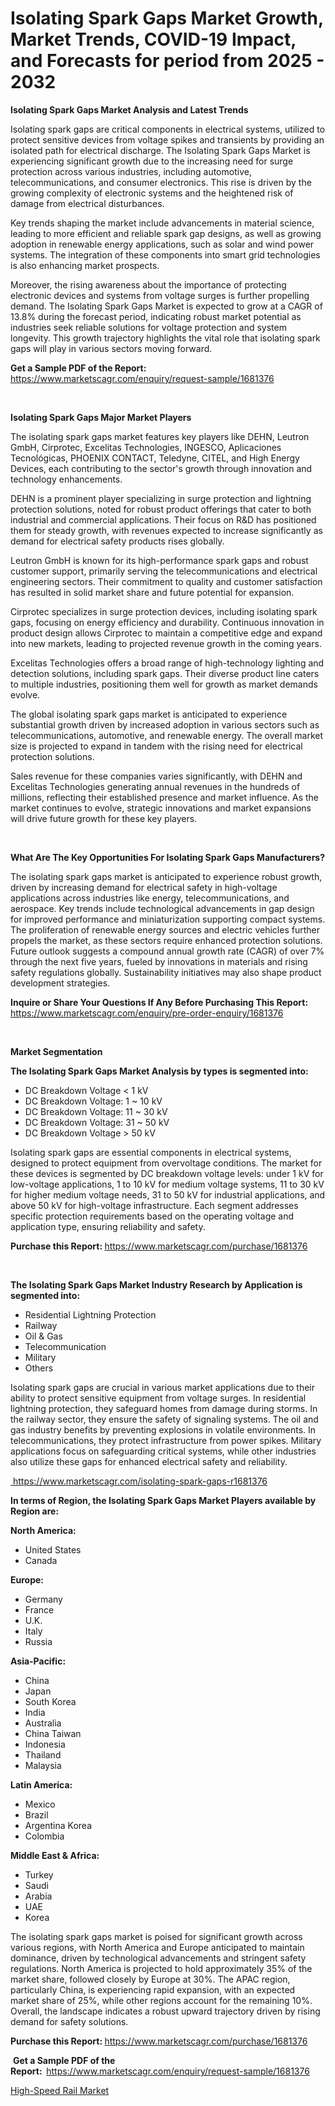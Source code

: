 <p><h1>Isolating Spark Gaps Market Growth, Market Trends, COVID-19 Impact, and Forecasts for period from 2025 - 2032</h1></p><p><strong>Isolating Spark Gaps Market Analysis and Latest Trends</strong></p>
<p><p>Isolating spark gaps are critical components in electrical systems, utilized to protect sensitive devices from voltage spikes and transients by providing an isolated path for electrical discharge. The Isolating Spark Gaps Market is experiencing significant growth due to the increasing need for surge protection across various industries, including automotive, telecommunications, and consumer electronics. This rise is driven by the growing complexity of electronic systems and the heightened risk of damage from electrical disturbances.</p><p>Key trends shaping the market include advancements in material science, leading to more efficient and reliable spark gap designs, as well as growing adoption in renewable energy applications, such as solar and wind power systems. The integration of these components into smart grid technologies is also enhancing market prospects.</p><p>Moreover, the rising awareness about the importance of protecting electronic devices and systems from voltage surges is further propelling demand. The Isolating Spark Gaps Market is expected to grow at a CAGR of 13.8% during the forecast period, indicating robust market potential as industries seek reliable solutions for voltage protection and system longevity. This growth trajectory highlights the vital role that isolating spark gaps will play in various sectors moving forward.</p></p>
<p><strong>Get a Sample PDF of the Report:&nbsp;</strong> <a href="https://www.marketscagr.com/enquiry/request-sample/1681376?utm_campaign=2465&utm_medium=2&utm_source=Github&utm_content=ia&utm_term=24032025&utm_id=isolating-spark-gaps">https://www.marketscagr.com/enquiry/request-sample/1681376</a></p>
<p>&nbsp;</p>
<p><strong>Isolating Spark Gaps Major Market Players</strong></p>
<p><p>The isolating spark gaps market features key players like DEHN, Leutron GmbH, Cirprotec, Excelitas Technologies, INGESCO, Aplicaciones Tecnológicas, PHOENIX CONTACT, Teledyne, CITEL, and High Energy Devices, each contributing to the sector's growth through innovation and technology enhancements.</p><p>DEHN is a prominent player specializing in surge protection and lightning protection solutions, noted for robust product offerings that cater to both industrial and commercial applications. Their focus on R&D has positioned them for steady growth, with revenues expected to increase significantly as demand for electrical safety products rises globally.</p><p>Leutron GmbH is known for its high-performance spark gaps and robust customer support, primarily serving the telecommunications and electrical engineering sectors. Their commitment to quality and customer satisfaction has resulted in solid market share and future potential for expansion.</p><p>Cirprotec specializes in surge protection devices, including isolating spark gaps, focusing on energy efficiency and durability. Continuous innovation in product design allows Cirprotec to maintain a competitive edge and expand into new markets, leading to projected revenue growth in the coming years.</p><p>Excelitas Technologies offers a broad range of high-technology lighting and detection solutions, including spark gaps. Their diverse product line caters to multiple industries, positioning them well for growth as market demands evolve.</p><p>The global isolating spark gaps market is anticipated to experience substantial growth driven by increased adoption in various sectors such as telecommunications, automotive, and renewable energy. The overall market size is projected to expand in tandem with the rising need for electrical protection solutions.</p><p>Sales revenue for these companies varies significantly, with DEHN and Excelitas Technologies generating annual revenues in the hundreds of millions, reflecting their established presence and market influence. As the market continues to evolve, strategic innovations and market expansions will drive future growth for these key players.</p></p>
<p>&nbsp;</p>
<p><strong>What Are The Key Opportunities For Isolating Spark Gaps Manufacturers?</strong></p>
<p><p>The isolating spark gaps market is anticipated to experience robust growth, driven by increasing demand for electrical safety in high-voltage applications across industries like energy, telecommunications, and aerospace. Key trends include technological advancements in gap design for improved performance and miniaturization supporting compact systems. The proliferation of renewable energy sources and electric vehicles further propels the market, as these sectors require enhanced protection solutions. Future outlook suggests a compound annual growth rate (CAGR) of over 7% through the next five years, fueled by innovations in materials and rising safety regulations globally. Sustainability initiatives may also shape product development strategies.</p></p>
<p><strong>Inquire or Share Your Questions If Any Before Purchasing This Report:</strong> <a href="https://www.marketscagr.com/enquiry/pre-order-enquiry/1681376?utm_campaign=2465&utm_medium=2&utm_source=Github&utm_content=ia&utm_term=24032025&utm_id=isolating-spark-gaps">https://www.marketscagr.com/enquiry/pre-order-enquiry/1681376</a></p>
<p>&nbsp;</p>
<p><strong>Market Segmentation</strong></p>
<p><strong>The Isolating Spark Gaps Market Analysis by types is segmented into:</strong></p>
<p><ul><li>DC Breakdown Voltage < 1 kV</li><li>DC Breakdown Voltage: 1 ~ 10 kV</li><li>DC Breakdown Voltage: 11 ~ 30 kV</li><li>DC Breakdown Voltage: 31 ~ 50 kV</li><li>DC Breakdown Voltage > 50 kV</li></ul></p>
<p><p>Isolating spark gaps are essential components in electrical systems, designed to protect equipment from overvoltage conditions. The market for these devices is segmented by DC breakdown voltage levels: under 1 kV for low-voltage applications, 1 to 10 kV for medium voltage systems, 11 to 30 kV for higher medium voltage needs, 31 to 50 kV for industrial applications, and above 50 kV for high-voltage infrastructure. Each segment addresses specific protection requirements based on the operating voltage and application type, ensuring reliability and safety.</p></p>
<p><strong>Purchase this Report:&nbsp;</strong><a href="https://www.marketscagr.com/purchase/1681376?utm_campaign=2465&utm_medium=2&utm_source=Github&utm_content=ia&utm_term=24032025&utm_id=isolating-spark-gaps">https://www.marketscagr.com/purchase/1681376</a></p>
<p>&nbsp;</p>
<p><strong>The Isolating Spark Gaps Market Industry Research by Application is segmented into:</strong></p>
<p><ul><li>Residential Lightning Protection</li><li>Railway</li><li>Oil & Gas</li><li>Telecommunication</li><li>Military</li><li>Others</li></ul></p>
<p><p>Isolating spark gaps are crucial in various market applications due to their ability to protect sensitive equipment from voltage surges. In residential lightning protection, they safeguard homes from damage during storms. In the railway sector, they ensure the safety of signaling systems. The oil and gas industry benefits by preventing explosions in volatile environments. In telecommunications, they protect infrastructure from power spikes. Military applications focus on safeguarding critical systems, while other industries also utilize these gaps for enhanced electrical safety and reliability.</p></p>
<p><a href="https://www.marketscagr.com/isolating-spark-gaps-r1681376?utm_campaign=2465&utm_medium=2&utm_source=Github&utm_content=ia&utm_term=24032025&utm_id=isolating-spark-gaps">&nbsp;https://www.marketscagr.com/isolating-spark-gaps-r1681376</a></p>
<p><strong>In terms of Region, the Isolating Spark Gaps Market Players available by Region are:</strong></p>
<p>
    <p> <strong> North America: </strong>
        <ul>
            <li>United States</li>
            <li>Canada</li>
        </ul>
        </p> 
    <p> <strong> Europe: </strong>
        <ul>
            <li>Germany</li>
            <li>France</li>
            <li>U.K.</li>
            <li>Italy</li>
            <li>Russia</li>
        </ul>
        </p> 
    <p> <strong> Asia-Pacific: </strong>
        <ul>
            <li>China</li>
            <li>Japan</li>
            <li>South Korea</li>
            <li>India</li>
            <li>Australia</li>
            <li>China Taiwan</li>
            <li>Indonesia</li>
            <li>Thailand</li>
            <li>Malaysia</li>
        </ul>
        </p> 
    <p> <strong> Latin America: </strong>
        <ul>
            <li>Mexico</li>
            <li>Brazil</li>
            <li>Argentina Korea</li>
            <li>Colombia</li>
        </ul>
        </p> 
    <p> <strong> Middle East & Africa: </strong>
        <ul>
            <li>Turkey</li>
            <li>Saudi</li>
            <li>Arabia</li>
            <li>UAE</li>
            <li>Korea</li>
        </ul>
    </p>
    </p>
<p><p>The isolating spark gaps market is poised for significant growth across various regions, with North America and Europe anticipated to maintain dominance, driven by technological advancements and stringent safety regulations. North America is projected to hold approximately 35% of the market share, followed closely by Europe at 30%. The APAC region, particularly China, is experiencing rapid expansion, with an expected market share of 25%, while other regions account for the remaining 10%. Overall, the landscape indicates a robust upward trajectory driven by rising demand for safety solutions.</p></p>
<p><strong>Purchase this Report: </strong><a href="https://www.marketscagr.com/purchase/1681376?utm_campaign=2465&utm_medium=2&utm_source=Github&utm_content=ia&utm_term=24032025&utm_id=isolating-spark-gaps">https://www.marketscagr.com/purchase/1681376</a></p>
<p>&nbsp;<strong>Get a Sample PDF of the Report:&nbsp;&nbsp;</strong><a href="https://www.marketscagr.com/enquiry/request-sample/1681376?utm_campaign=2465&utm_medium=2&utm_source=Github&utm_content=ia&utm_term=24032025&utm_id=isolating-spark-gaps">https://www.marketscagr.com/enquiry/request-sample/1681376</a></p>
<p><strong></strong></p>
<p><p><a href="https://github.com/sherikacas30/Market-Research-Report-List-1/blob/main/high-speed-rail-market.md?utm_campaign=2465&utm_medium=2&utm_source=Github&utm_content=ia&utm_term=24032025&utm_id=isolating-spark-gaps">High-Speed Rail Market</a></p></p>